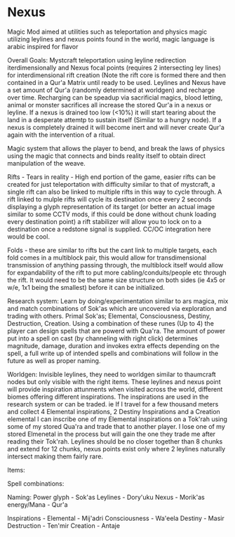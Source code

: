 # Nexus
Magic Mod aimed at utilities such as teleportation and physics magic utilizing leylines and nexus points found in the world, 
magic language is arabic inspired for flavor

Overall Goals:
Mystcraft teleportation using leyline redirection iterdimensionally and Nexus focal points (requires 2 intersecting ley lines) for interdimensional rift creation (Note the rift core is formed there and then contained in a Qur'a Matrix until ready to be used. Leylines and Nexus have a set amount of Qur'a (randomly determined at worldgen) and recharge over time. Recharging can be speadup via sacrificial magics, blood letting, animal or monster sacrifices all increase the stored Qur'a in a nexus or leyline. If a nexus is drained too low (<10%) it will start tearing about the land in a desperate attemtp to sustain itself (Similar to a hungry node). If a nexus is completely drained it will become inert and will never create Qur'a again with the intervention of a ritual.

Magic system that allows the player to bend, and break the laws of physics using the magic that connects and binds reality 
itself to obtain direct manipulation of the weave. 

Rifts - Tears in reality - High end portion of the game, easier rifts can be created for just teleportation with difficulty
similar to that of mystcraft, a single rift can also be linked to multiple rifts in this way to cycle through. A rift linked
to mulple rifts will cycle its destination once every 2 seconds displaying a glyph representation of its target (or better 
an actual image similar to some CCTV mods, if this could be done without chunk loading every destination point) a rift 
stabilizer will allow you to lock on to a destination once a redstone signal is supplied. CC/OC integration here would 
be cool.

Folds - these are similar to rifts but the cant link to multiple targets, each fold comes in a multiblock pair, this would 
allow for transdimensional transmission of anything passing through, the multiblock itself would allow for expandability 
of the rift to put more cabling/conduits/people etc through the rift. It would need to be the same size structure on both 
sides (ie 4x5 or w/e, 1x1 being the smallest) before it can be initialized. 

Research system:
Learn by doing/experimentation similar to ars magica, mix and match combinations of Sok'as which are uncovered via 
exploration and trading with others. Primal Sok'as; Elemental, Consciousness, Destiny, Destruction, Creation. Using a 
combination of these runes (Up to 4) the player can design spells that are powerd with Qua'ra. The amount of power put 
into a spell on cast (by channeling with right click) determines magnitude, damage, duration and invokes extra effects
depending on the spell, a full write up of intended spells and combinations will follow in the future as well as proper 
naming.

Worldgen:
Invisible leylines, they need to worldgen similar to thaumcraft nodes but only visible with the right items. These 
leylines and nexus point will provide inspiration attunments when visited across the world, different biomes offering 
different inspirations. The inspirations are used in the research system or can be traded. ie If I travel for a few 
thousand meters and collect 4 Elemental inspirations, 2 Destiny Inspirations and a Creation elemental I can inscribe 
one of my Elemental inspirations on a Tok'rah using some of my stored Qua'ra and trade that to another player. I lose 
one of my stored Elmenetal in the process but will gain the one they trade me after reading their Tok'rah.
Leylines should be no closer together than 8 chunks and extend for 12 chunks, nexus points exist only where 2 leylines naturally intersect making them fairly rare.

Items:

Spell combinations:

Naming: 
Power glyph - Sok'as
Leylines - Dory'uku
Nexus - Morik'as
energy/Mana - Qur'a

Inspirations - 
Elemental - Mij'adri
Consciousness - Wa'eela
Destiny - Masir
Destruction - Ten'mir
Creation - Antaje
